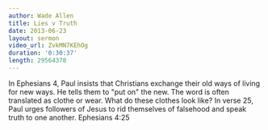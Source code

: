 ```yaml
--- 
author: Wade Allen 
title: Lies v Truth 
date: 2013-06-23 
layout: sermon
video_url: ZvkMN7KEhOg
duration: '0:30:37'
length: 29564378
---
```


In Ephesians 4, Paul insists that Christians exchange their old ways of living for new ways. He tells them to "put on" the new. The word is often translated as clothe or wear. What do these clothes look like? In verse 25, Paul urges followers of Jesus to rid themselves of falsehood and speak truth to one another. Ephesians 4:25